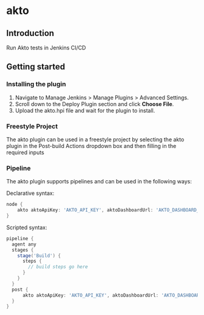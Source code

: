 # akto

## Introduction

Run Akto tests in Jenkins CI/CD

## Getting started

### Installing the plugin

1. Navigate to Manage Jenkins > Manage Plugins > Advanced Settings.
2. Scroll down to the Deploy Plugin section and click **Choose File**.
3. Upload the akto.hpi file and wait for the plugin to install.

### Freestyle Project

The akto plugin can be used in a freestyle project by selecting the akto plugin in the Post-build Actions dropdown box and then filling in the required inputs

### Pipeline

The akto plugin supports pipelines and can be used in the following ways:

Declarative syntax:

```groovy
node {
	akto aktoApiKey: 'AKTO_API_KEY', aktoDashboardUrl: 'AKTO_DASHBOARD_URL', aktoTestId: 'AKTO_TEST_ID'
}
```

Scripted syntax:

```groovy
pipeline {  
  agent any  
  stages {  
    stage('Build') {  
      steps {  
        // build steps go here  
      }  
    }  
  }  
  post {  
      akto aktoApiKey: 'AKTO_API_KEY', aktoDashboardUrl: 'AKTO_DASHBOARD_URL', aktoTestId: 'AKTO_TEST_ID'
  }  
}
```

